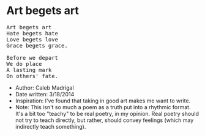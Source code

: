 # Art begets art

<pre>
Art begets art
Hate begets hate
Love begets love
Grace begets grace.

Before we depart
We do place
A lasting mark
On others' fate.
</pre>

* Author: Caleb Madrigal
* Date written: 3/18/2014
* Inspiration: I've found that taking in good art makes me want to write.
* Note: This isn't so much a poem as a truth put into a rhythmic format. It's a bit too "teachy" to be real poetry, in my opinion. Real poetry should not try to teach directly, but rather, should convey feelings (which may indirectly teach something).

